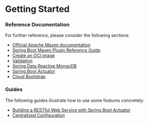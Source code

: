 # Getting Started

### Reference Documentation
For further reference, please consider the following sections:

* [Official Apache Maven documentation](https://maven.apache.org/guides/index.html)
* [Spring Boot Maven Plugin Reference Guide](https://docs.spring.io/spring-boot/docs/2.5.1/maven-plugin/reference/html/)
* [Create an OCI image](https://docs.spring.io/spring-boot/docs/2.5.1/maven-plugin/reference/html/#build-image)
* [Validation](https://docs.spring.io/spring-boot/docs/2.5.1/reference/htmlsingle/#boot-features-validation)
* [Spring Data Reactive MongoDB](https://docs.spring.io/spring-boot/docs/2.5.1/reference/htmlsingle/#boot-features-mongodb)
* [Spring Boot Actuator](https://docs.spring.io/spring-boot/docs/2.5.1/reference/htmlsingle/#production-ready)
* [Cloud Bootstrap](https://spring.io/projects/spring-cloud-commons)

### Guides
The following guides illustrate how to use some features concretely:

* [Building a RESTful Web Service with Spring Boot Actuator](https://spring.io/guides/gs/actuator-service/)
* [Centralized Configuration](https://spring.io/guides/gs/centralized-configuration/)

